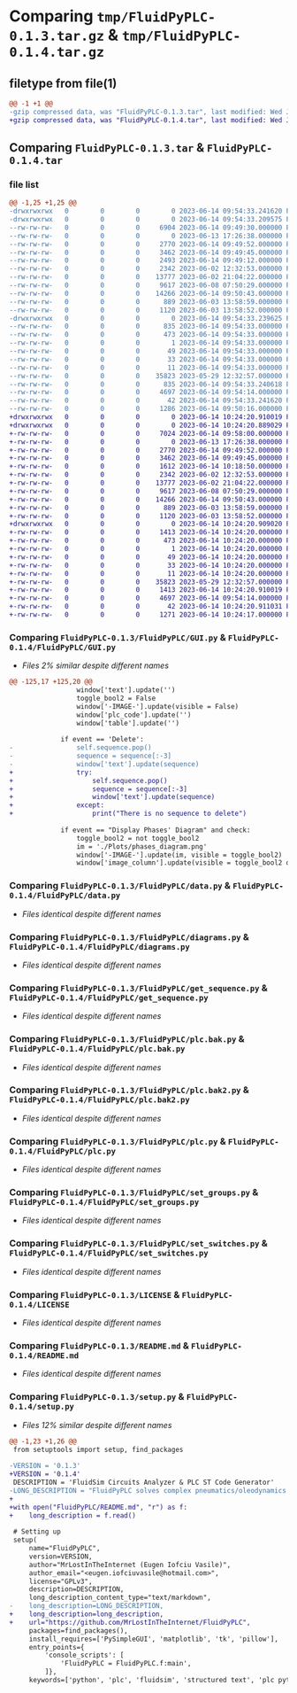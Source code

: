 # Comparing `tmp/FluidPyPLC-0.1.3.tar.gz` & `tmp/FluidPyPLC-0.1.4.tar.gz`

## filetype from file(1)

```diff
@@ -1 +1 @@
-gzip compressed data, was "FluidPyPLC-0.1.3.tar", last modified: Wed Jun 14 09:54:33 2023, max compression
+gzip compressed data, was "FluidPyPLC-0.1.4.tar", last modified: Wed Jun 14 10:24:20 2023, max compression
```

## Comparing `FluidPyPLC-0.1.3.tar` & `FluidPyPLC-0.1.4.tar`

### file list

```diff
@@ -1,25 +1,25 @@
-drwxrwxrwx   0        0        0        0 2023-06-14 09:54:33.241620 FluidPyPLC-0.1.3/
-drwxrwxrwx   0        0        0        0 2023-06-14 09:54:33.209575 FluidPyPLC-0.1.3/FluidPyPLC/
--rw-rw-rw-   0        0        0     6904 2023-06-14 09:49:30.000000 FluidPyPLC-0.1.3/FluidPyPLC/GUI.py
--rw-rw-rw-   0        0        0        0 2023-06-13 17:26:38.000000 FluidPyPLC-0.1.3/FluidPyPLC/__init__.py
--rw-rw-rw-   0        0        0     2770 2023-06-14 09:49:52.000000 FluidPyPLC-0.1.3/FluidPyPLC/data.py
--rw-rw-rw-   0        0        0     3462 2023-06-14 09:49:45.000000 FluidPyPLC-0.1.3/FluidPyPLC/diagrams.py
--rw-rw-rw-   0        0        0     2493 2023-06-14 09:49:12.000000 FluidPyPLC-0.1.3/FluidPyPLC/f.py
--rw-rw-rw-   0        0        0     2342 2023-06-02 12:32:53.000000 FluidPyPLC-0.1.3/FluidPyPLC/get_sequence.py
--rw-rw-rw-   0        0        0    13777 2023-06-02 21:04:22.000000 FluidPyPLC-0.1.3/FluidPyPLC/plc.bak.py
--rw-rw-rw-   0        0        0     9617 2023-06-08 07:50:29.000000 FluidPyPLC-0.1.3/FluidPyPLC/plc.bak2.py
--rw-rw-rw-   0        0        0    14266 2023-06-14 09:50:43.000000 FluidPyPLC-0.1.3/FluidPyPLC/plc.py
--rw-rw-rw-   0        0        0      889 2023-06-03 13:58:59.000000 FluidPyPLC-0.1.3/FluidPyPLC/set_groups.py
--rw-rw-rw-   0        0        0     1120 2023-06-03 13:58:52.000000 FluidPyPLC-0.1.3/FluidPyPLC/set_switches.py
-drwxrwxrwx   0        0        0        0 2023-06-14 09:54:33.239625 FluidPyPLC-0.1.3/FluidPyPLC.egg-info/
--rw-rw-rw-   0        0        0      835 2023-06-14 09:54:33.000000 FluidPyPLC-0.1.3/FluidPyPLC.egg-info/PKG-INFO
--rw-rw-rw-   0        0        0      473 2023-06-14 09:54:33.000000 FluidPyPLC-0.1.3/FluidPyPLC.egg-info/SOURCES.txt
--rw-rw-rw-   0        0        0        1 2023-06-14 09:54:33.000000 FluidPyPLC-0.1.3/FluidPyPLC.egg-info/dependency_links.txt
--rw-rw-rw-   0        0        0       49 2023-06-14 09:54:33.000000 FluidPyPLC-0.1.3/FluidPyPLC.egg-info/entry_points.txt
--rw-rw-rw-   0        0        0       33 2023-06-14 09:54:33.000000 FluidPyPLC-0.1.3/FluidPyPLC.egg-info/requires.txt
--rw-rw-rw-   0        0        0       11 2023-06-14 09:54:33.000000 FluidPyPLC-0.1.3/FluidPyPLC.egg-info/top_level.txt
--rw-rw-rw-   0        0        0    35823 2023-05-29 12:32:57.000000 FluidPyPLC-0.1.3/LICENSE
--rw-rw-rw-   0        0        0      835 2023-06-14 09:54:33.240618 FluidPyPLC-0.1.3/PKG-INFO
--rw-rw-rw-   0        0        0     4697 2023-06-14 09:54:14.000000 FluidPyPLC-0.1.3/README.md
--rw-rw-rw-   0        0        0       42 2023-06-14 09:54:33.241620 FluidPyPLC-0.1.3/setup.cfg
--rw-rw-rw-   0        0        0     1286 2023-06-14 09:50:16.000000 FluidPyPLC-0.1.3/setup.py
+drwxrwxrwx   0        0        0        0 2023-06-14 10:24:20.910019 FluidPyPLC-0.1.4/
+drwxrwxrwx   0        0        0        0 2023-06-14 10:24:20.889029 FluidPyPLC-0.1.4/FluidPyPLC/
+-rw-rw-rw-   0        0        0     7024 2023-06-14 09:58:00.000000 FluidPyPLC-0.1.4/FluidPyPLC/GUI.py
+-rw-rw-rw-   0        0        0        0 2023-06-13 17:26:38.000000 FluidPyPLC-0.1.4/FluidPyPLC/__init__.py
+-rw-rw-rw-   0        0        0     2770 2023-06-14 09:49:52.000000 FluidPyPLC-0.1.4/FluidPyPLC/data.py
+-rw-rw-rw-   0        0        0     3462 2023-06-14 09:49:45.000000 FluidPyPLC-0.1.4/FluidPyPLC/diagrams.py
+-rw-rw-rw-   0        0        0     1612 2023-06-14 10:18:50.000000 FluidPyPLC-0.1.4/FluidPyPLC/f.py
+-rw-rw-rw-   0        0        0     2342 2023-06-02 12:32:53.000000 FluidPyPLC-0.1.4/FluidPyPLC/get_sequence.py
+-rw-rw-rw-   0        0        0    13777 2023-06-02 21:04:22.000000 FluidPyPLC-0.1.4/FluidPyPLC/plc.bak.py
+-rw-rw-rw-   0        0        0     9617 2023-06-08 07:50:29.000000 FluidPyPLC-0.1.4/FluidPyPLC/plc.bak2.py
+-rw-rw-rw-   0        0        0    14266 2023-06-14 09:50:43.000000 FluidPyPLC-0.1.4/FluidPyPLC/plc.py
+-rw-rw-rw-   0        0        0      889 2023-06-03 13:58:59.000000 FluidPyPLC-0.1.4/FluidPyPLC/set_groups.py
+-rw-rw-rw-   0        0        0     1120 2023-06-03 13:58:52.000000 FluidPyPLC-0.1.4/FluidPyPLC/set_switches.py
+drwxrwxrwx   0        0        0        0 2023-06-14 10:24:20.909020 FluidPyPLC-0.1.4/FluidPyPLC.egg-info/
+-rw-rw-rw-   0        0        0     1413 2023-06-14 10:24:20.000000 FluidPyPLC-0.1.4/FluidPyPLC.egg-info/PKG-INFO
+-rw-rw-rw-   0        0        0      473 2023-06-14 10:24:20.000000 FluidPyPLC-0.1.4/FluidPyPLC.egg-info/SOURCES.txt
+-rw-rw-rw-   0        0        0        1 2023-06-14 10:24:20.000000 FluidPyPLC-0.1.4/FluidPyPLC.egg-info/dependency_links.txt
+-rw-rw-rw-   0        0        0       49 2023-06-14 10:24:20.000000 FluidPyPLC-0.1.4/FluidPyPLC.egg-info/entry_points.txt
+-rw-rw-rw-   0        0        0       33 2023-06-14 10:24:20.000000 FluidPyPLC-0.1.4/FluidPyPLC.egg-info/requires.txt
+-rw-rw-rw-   0        0        0       11 2023-06-14 10:24:20.000000 FluidPyPLC-0.1.4/FluidPyPLC.egg-info/top_level.txt
+-rw-rw-rw-   0        0        0    35823 2023-05-29 12:32:57.000000 FluidPyPLC-0.1.4/LICENSE
+-rw-rw-rw-   0        0        0     1413 2023-06-14 10:24:20.910019 FluidPyPLC-0.1.4/PKG-INFO
+-rw-rw-rw-   0        0        0     4697 2023-06-14 09:54:14.000000 FluidPyPLC-0.1.4/README.md
+-rw-rw-rw-   0        0        0       42 2023-06-14 10:24:20.911031 FluidPyPLC-0.1.4/setup.cfg
+-rw-rw-rw-   0        0        0     1271 2023-06-14 10:24:17.000000 FluidPyPLC-0.1.4/setup.py
```

### Comparing `FluidPyPLC-0.1.3/FluidPyPLC/GUI.py` & `FluidPyPLC-0.1.4/FluidPyPLC/GUI.py`

 * *Files 2% similar despite different names*

```diff
@@ -125,17 +125,20 @@
                 window['text'].update('')
                 toggle_bool2 = False
                 window['-IMAGE-'].update(visible = False)
                 window['plc_code'].update('')
                 window['table'].update('')
             
             if event == 'Delete':
-                self.sequence.pop()
-                sequence = sequence[:-3]
-                window['text'].update(sequence)
+                try:
+                    self.sequence.pop()
+                    sequence = sequence[:-3]
+                    window['text'].update(sequence)
+                except:
+                    print("There is no sequence to delete")
 
             if event == "Display Phases' Diagram" and check:
                 toggle_bool2 = not toggle_bool2
                 im = './Plots/phases_diagram.png'
                 window['-IMAGE-'].update(im, visible = toggle_bool2)
                 window['image_column'].update(visible = toggle_bool2 or toggle_bool3)
```

### Comparing `FluidPyPLC-0.1.3/FluidPyPLC/data.py` & `FluidPyPLC-0.1.4/FluidPyPLC/data.py`

 * *Files identical despite different names*

### Comparing `FluidPyPLC-0.1.3/FluidPyPLC/diagrams.py` & `FluidPyPLC-0.1.4/FluidPyPLC/diagrams.py`

 * *Files identical despite different names*

### Comparing `FluidPyPLC-0.1.3/FluidPyPLC/get_sequence.py` & `FluidPyPLC-0.1.4/FluidPyPLC/get_sequence.py`

 * *Files identical despite different names*

### Comparing `FluidPyPLC-0.1.3/FluidPyPLC/plc.bak.py` & `FluidPyPLC-0.1.4/FluidPyPLC/plc.bak.py`

 * *Files identical despite different names*

### Comparing `FluidPyPLC-0.1.3/FluidPyPLC/plc.bak2.py` & `FluidPyPLC-0.1.4/FluidPyPLC/plc.bak2.py`

 * *Files identical despite different names*

### Comparing `FluidPyPLC-0.1.3/FluidPyPLC/plc.py` & `FluidPyPLC-0.1.4/FluidPyPLC/plc.py`

 * *Files identical despite different names*

### Comparing `FluidPyPLC-0.1.3/FluidPyPLC/set_groups.py` & `FluidPyPLC-0.1.4/FluidPyPLC/set_groups.py`

 * *Files identical despite different names*

### Comparing `FluidPyPLC-0.1.3/FluidPyPLC/set_switches.py` & `FluidPyPLC-0.1.4/FluidPyPLC/set_switches.py`

 * *Files identical despite different names*

### Comparing `FluidPyPLC-0.1.3/LICENSE` & `FluidPyPLC-0.1.4/LICENSE`

 * *Files identical despite different names*

### Comparing `FluidPyPLC-0.1.3/README.md` & `FluidPyPLC-0.1.4/README.md`

 * *Files identical despite different names*

### Comparing `FluidPyPLC-0.1.3/setup.py` & `FluidPyPLC-0.1.4/setup.py`

 * *Files 12% similar despite different names*

```diff
@@ -1,23 +1,26 @@
 from setuptools import setup, find_packages
 
-VERSION = '0.1.3'
+VERSION = '0.1.4'
 DESCRIPTION = 'FluidSim Circuits Analyzer & PLC ST Code Generator'
-LONG_DESCRIPTION = "FluidPyPLC solves complex pneumatics/oleodynamics circuits' sequences and generates an ST code to use on any PLC to run those sequences"
+
+with open("FluidPyPLC/README.md", "r") as f:
+    long_description = f.read()
 
 # Setting up
 setup(
     name="FluidPyPLC",
     version=VERSION,
     author="MrLostInTheInternet (Eugen Iofciu Vasile)",
     author_email="<eugen.iofciuvasile@hotmail.com>",
     license="GPLv3",
     description=DESCRIPTION,
     long_description_content_type="text/markdown",
-    long_description=LONG_DESCRIPTION,
+    long_description=long_description,
+    url="https://github.com/MrLostInTheInternet/FluidPyPLC",
     packages=find_packages(),
     install_requires=['PySimpleGUI', 'matplotlib', 'tk', 'pillow'],
     entry_points={
         'console_scripts': [
             'FluidPyPLC = FluidPyPLC.f:main',
         ]},
     keywords=['python', 'plc', 'fluidsim', 'structured text', 'plc python', 'codesys', 'circuits', 'pneumatics', 'oleodynamics', 'plc programming'],
```

